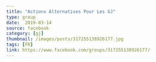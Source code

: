 ```yaml
---
title: "Actions Alternatives Pour Les GJ"
type: group
date:  2019-03-14
source: facebook
category: [gj]
thumbnail: /images/posts/317255138926177.jpg
tags: [FR]
link: https://www.facebook.com/groups/317255138926177/
---
```

